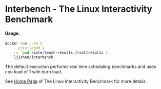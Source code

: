 # Interbench - The Linux Interactivity Benchmark#### Usage:```bashdocker run --rm \    --privileged \    -v `pwd`/interbench-results:/root/results \    ljishen/interbench```The default execution performs real time scheduling benchmarks and uses cpu load of 1 with burn load.See [Home Page](https://github.com/Mustaavalkosta/interbench) of The Linux Interactivity Benchmark for more details.
